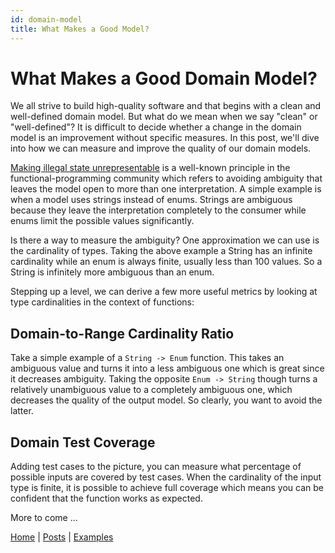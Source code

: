 ```yaml
---
id: domain-model
title: What Makes a Good Model?
---
```


# What Makes a Good Domain Model?

We all strive to build high-quality software and that begins with a clean and well-defined
domain model. But what do we mean when we say "clean" or "well-defined"?
It is difficult to decide whether a change in the domain model is an improvement without specific measures.
In this post, we'll dive into how we can measure and improve the quality of our domain models.

[Making illegal state unrepresentable](https://fsharpforfunandprofit.com/posts/designing-with-types-making-illegal-states-unrepresentable/)
is a well-known principle in the functional-programming community which refers to avoiding
ambiguity that leaves the model open to more than one interpretation. A simple example is
when a model uses strings instead of enums. Strings are ambiguous because they leave the
interpretation completely to the consumer while enums limit the possible values significantly.

Is there a way to measure the ambiguity? One approximation we can use is the cardinality of types.
Taking the above example a String has an infinite cardinality while an enum is always finite,
usually less than 100 values. So a String is infinitely more ambiguous than an enum.

Stepping up a level, we can derive a few more useful metrics by looking at type cardinalities
in the context of functions:

## Domain-to-Range Cardinality Ratio

Take a simple example of a `String -> Enum` function. This takes an ambiguous value and turns it
into a less ambiguous one which is great since it decreases ambiguity. Taking the opposite
`Enum -> String` though turns a relatively unambiguous value to a completely ambiguous one, which
decreases the quality of the output model. So clearly, you want to avoid the latter.

## Domain Test Coverage

Adding test cases to the picture, you can measure what percentage of possible inputs are covered
by test cases. When the cardinality of the input type is finite, it is possible to achieve full
coverage which means you can be confident that the function works as expected.

More to come ...

[Home](/index) | [Posts](posts) | [Examples](https://github.com/finos/morphir-examples/)

